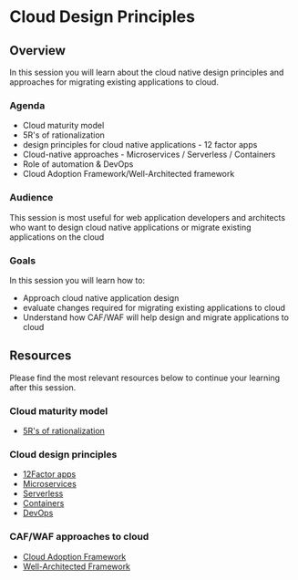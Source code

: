 # Cloud Design Principles 

## Overview

In this session you will learn about the cloud native design principles and approaches for migrating existing applications to cloud.

### Agenda

* Cloud maturity model
* 5R's of rationalization
* design principles for cloud native applications - 12 factor apps
* Cloud-native approaches - Microservices / Serverless / Containers
* Role of automation & DevOps
* Cloud Adoption Framework/Well-Architected framework

### Audience

This session is most useful for web application developers and architects who want to design cloud native applications or migrate existing applications on the cloud

### Goals

In this session you will learn how to:
* Approach cloud native application design
* evaluate changes required for migrating existing applications to cloud
* Understand how CAF/WAF will help design and migrate applications to cloud


## Resources

Please find the most relevant resources below to continue your learning after this session.


### Cloud maturity model

- [5R's of rationalization](https://docs.microsoft.com/en-us/azure/cloud-adoption-framework/digital-estate/5-rs-of-rationalization)


### Cloud design principles

- [12Factor apps](https://12factor.net/)
- [Microservices]( https://azure.microsoft.com/en-in/solutions/microservice-applications/)
- [Serverless](https://azure.microsoft.com/en-in/solutions/serverless/)
- [Containers](https://azure.microsoft.com/en-in/product-categories/containers/)
- [DevOps](https://azure.microsoft.com/en-in/overview/devops-tutorial/)


### CAF/WAF approaches to cloud

- [Cloud Adoption Framework](https://docs.microsoft.com/en-us/azure/cloud-adoption-framework/)
- [Well-Architected Framework](https://docs.microsoft.com/en-us/azure/architecture/framework/)

